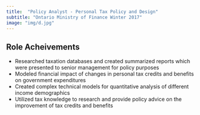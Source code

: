 ```yaml
---
title:  "Policy Analyst - Personal Tax Policy and Design"
subtitle: "Ontario Ministry of Finance Winter 2017"
image: "img/d.jpg"
---
```


## Role Acheivements
- Researched taxation databases and created summarized reports which were presented to senior management for policy purposes
- Modeled financial impact of changes in personal tax credits and benefits on government expenditures
- Created complex technical models for quantitative analysis of different income demographics
- Utilized tax knowledge to research and provide policy advice on the improvement of tax credits and benefits
